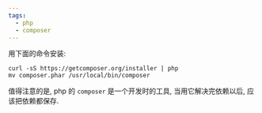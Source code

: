 ```yaml
---
tags:
  - php
  - composer
---
```



用下面的命令安装:

```
curl -sS https://getcomposer.org/installer | php
mv composer.phar /usr/local/bin/composer

```

值得注意的是, php 的 `composer` 是一个开发时的工具, 当用它解决完依赖以后, 应该把依赖都保存.

